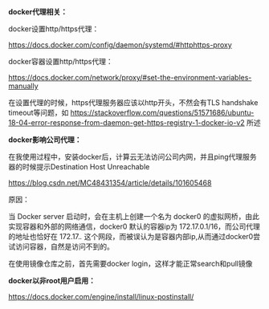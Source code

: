 **docker代理相关：**

docker设置http/https代理：

https://docs.docker.com/config/daemon/systemd/#httphttps-proxy

docker容器设置http/https代理：

https://docs.docker.com/network/proxy/#set-the-environment-variables-manually

 

在设置代理的时候，https代理服务器应该以http开头，不然会有TLS handshake timeout等问题，如 https://stackoverflow.com/questions/51571686/ubuntu-18-04-error-response-from-daemon-get-https-registry-1-docker-io-v2 所述

 

**docker影响公司代理：**

在我使用过程中，安装docker后，计算云无法访问公司内网，并且ping代理服务器的时候提示Destination Host Unreachable

https://blog.csdn.net/MC48431354/article/details/101605468

原因：

当 Docker server 启动时，会在主机上创建一个名为 docker0 的虚拟网桥，由此实现容器和外部的网络通信，docker0 默认的容器ip为 172.17.0.1/16，而公司代理的地址也恰好在 172.17.*.* 这个网段，而被误认为是容器内部ip,从而通过docker0尝试访问容器，自然是访问不到的。

 

在使用镜像仓库之前，首先需要docker login，这样才能正常search和pull镜像

 

**docker以非root用户启用：**

https://docs.docker.com/engine/install/linux-postinstall/